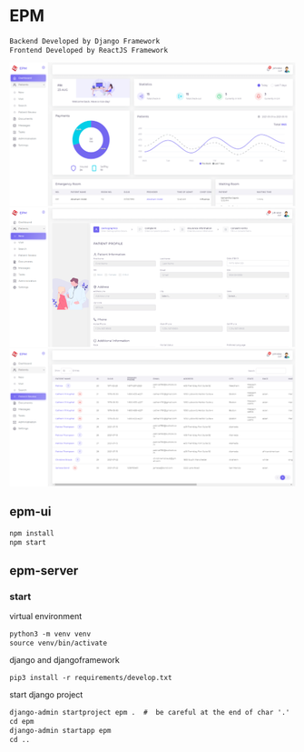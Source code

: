 # EPM
```
Backend Developed by Django Framework
Frontend Developed by ReactJS Framework
```

![EPM1](https://github.com/ghostcommander0102/EPM/blob/main/Picture1.png)
![EPM2](https://github.com/ghostcommander0102/EPM/blob/main/Picture2.png)
![EPM3](https://github.com/ghostcommander0102/EPM/blob/main/Picture3.png)

## epm-ui
```
npm install
npm start
```

## epm-server

### start
virtual environment
```
python3 -m venv venv
source venv/bin/activate
```

django and djangoframework
```
pip3 install -r requirements/develop.txt
```

start django project
```
django-admin startproject epm .  #  be careful at the end of char '.'
cd epm
django-admin startapp epm
cd ..
```
